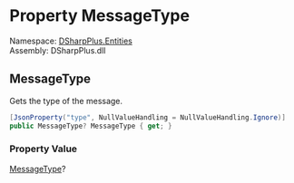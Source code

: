 # Property MessageType

Namespace: [DSharpPlus.Entities](DSharpPlus.Entities.md)  
Assembly: DSharpPlus.dll

## <a id="DSharpPlus_Entities_DiscordMessage_MessageType"></a>MessageType

Gets the type of the message.

```csharp
[JsonProperty("type", NullValueHandling = NullValueHandling.Ignore)]
public MessageType? MessageType { get; }
```

### Property Value

[MessageType](DSharpPlus.MessageType.md)?

